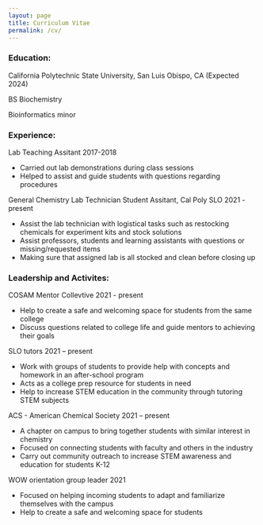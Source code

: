 ```yaml
---
layout: page
title: Curriculum Vitae
permalink: /cv/
---
```


### Education:

California Polytechnic State University, San Luis Obispo, CA (Expected 2024)

BS Biochemistry

Bioinformatics minor

### Experience:
Lab Teaching Assitant 2017-2018

- Carried out lab demonstrations during class sessions
- Helped to assist and guide students with questions regarding procedures

General Chemistry Lab Technician Student Assitant, Cal Poly SLO 2021 - present
- Assist the lab technician with logistical tasks such as restocking chemicals for experiment kits and stock solutions
- Assist professors, students and learning assistants with questions or missing/requested items
- Making sure that assigned lab is all stocked and clean before closing up

### Leadership and Activites:

COSAM Mentor Collevtive 2021 - present
- Help to create a safe and welcoming space for students from the same college
- Discuss questions related to college life and guide mentors to achieving their goals

SLO tutors 2021 – present
-	Work with groups of students to provide help with concepts and homework in an after-school program
-	Acts as a college prep resource for students in need
-	Help to increase STEM education in the community through tutoring STEM subjects

ACS - American Chemical Society 2021 – present
-	A chapter on campus to bring together students with similar interest in chemistry
-	Focused on connecting students with faculty and others in the industry
-	Carry out community outreach to increase STEM awareness and education for students K-12

WOW orientation group leader 2021
-	Focused on helping incoming students to adapt and familiarize themselves with the campus
-	Help to create a safe and welcoming space for students 

